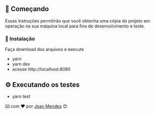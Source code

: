## 🚀 Começando

Essas instruções permitirão que você obtenha uma cópia do projeto em operação na sua máquina local para fins de desenvolvimento e teste.

### 🔧 Instalação

Faça download dos arquivos e execute 

- yarn
- yarn dev
- acesse http://localhost:8080

## **⚙️ Executando os testes**

- yarn test

⌨️ com ❤️ por [Jean Mendes](https://github.com/jeanvga) 😊
